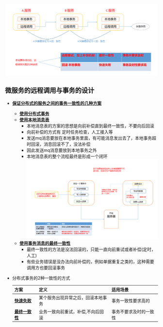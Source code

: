 ![2pc](https://github.com/caesar-empereur/read-book/blob/master/photo/distri/分布式事务.png)

## 微服务的远程调用与事务的设计
- **[保证分布式的服务之间的事务一致性的几种方案]()**
  - **[使用分布式事务]()**
  - **[使用本地消息表]()**
    - 本地消息表的方案的思想是向前补偿直到最终一致性，不要向后回滚
    - 向前补偿的方式有 定时任务检查，人工接入等
    - 发送mq消息要放在本地事务里面，有可能消息发出去了，本地事务超时回滚，消息回滚不了，没法补偿
    - 因此发送mq消息要放到本地事务之外
    - 本地消息表的整个流程最终是形成一个闭环
    ![2pc](https://github.com/caesar-empereur/read-book/blob/master/photo/distri/本地消息表实现分布式事务.png)
  - **[使用事务消息的最终一致性]()**
    - 最终一致性的方法是没法回滚的，只能一直向前重试或者补偿(定时，人工)
    - 有些业务错误是没办法向前补偿的，例如单据重复之类的，这种需要调用方也要回滚事务

- 分布式事务的2种一致性的方式
  
  |方案 |定义 |适用场景|
  |----|----|----|
  |**[快速失败]()**|某个服务出现异常之后，回滚本地事务|事务一致性要求高的|
  |**[最终一致性]()**|业务一致向前重试，补偿,不向后回滚|事务不要求及时的一致性|
